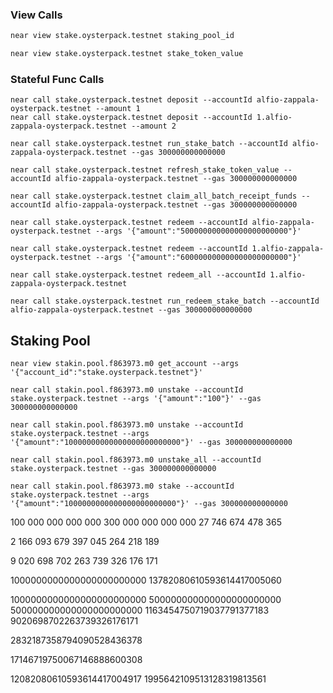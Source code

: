 ### View Calls
```bash
near view stake.oysterpack.testnet staking_pool_id

near view stake.oysterpack.testnet stake_token_value
```

### Stateful Func Calls
```shell
near call stake.oysterpack.testnet deposit --accountId alfio-zappala-oysterpack.testnet --amount 1
near call stake.oysterpack.testnet deposit --accountId 1.alfio-zappala-oysterpack.testnet --amount 2

near call stake.oysterpack.testnet run_stake_batch --accountId alfio-zappala-oysterpack.testnet --gas 300000000000000

near call stake.oysterpack.testnet refresh_stake_token_value --accountId alfio-zappala-oysterpack.testnet --gas 300000000000000

near call stake.oysterpack.testnet claim_all_batch_receipt_funds --accountId alfio-zappala-oysterpack.testnet --gas 300000000000000

near call stake.oysterpack.testnet redeem --accountId alfio-zappala-oysterpack.testnet --args '{"amount":"500000000000000000000000"}'

near call stake.oysterpack.testnet redeem --accountId 1.alfio-zappala-oysterpack.testnet --args '{"amount":"600000000000000000000000"}'

near call stake.oysterpack.testnet redeem_all --accountId 1.alfio-zappala-oysterpack.testnet

near call stake.oysterpack.testnet run_redeem_stake_batch --accountId alfio-zappala-oysterpack.testnet --gas 300000000000000

```

## Staking Pool
```shell
near view stakin.pool.f863973.m0 get_account --args '{"account_id":"stake.oysterpack.testnet"}'

near call stakin.pool.f863973.m0 unstake --accountId stake.oysterpack.testnet --args '{"amount":"100"}' --gas 300000000000000

near call stakin.pool.f863973.m0 unstake --accountId stake.oysterpack.testnet --args '{"amount":"10000000000000000000000000"}' --gas 300000000000000

near call stakin.pool.f863973.m0 unstake_all --accountId stake.oysterpack.testnet --gas 300000000000000

near call stakin.pool.f863973.m0 stake --accountId stake.oysterpack.testnet --args '{"amount":"1000000000000000000000000"}' --gas 300000000000000
```

100 000 000 000 000
300 000 000 000 000
27 746 674 478 365

2 166 093 679 397 045 264 218 189

9 020 698 702 263 739 326 176 171

1000000000000000000000000
13782080610593614417005060

1000000000000000000000000
500000000000000000000000
500000000000000000000000
1163454750719037791377183
9020698702263739326176171

2832187358794090528436378

17146719750067146888600308

12082080610593614417004917
1995642109513128319813561

